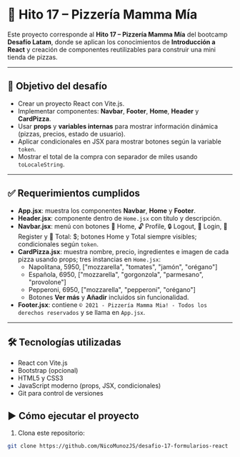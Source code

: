 # 📌 Hito 17 – Pizzería Mamma Mía

Este proyecto corresponde al **Hito 17 – Pizzería Mamma Mía** del bootcamp **Desafío Latam**, donde se aplican los conocimientos de **Introducción a React** y creación de componentes reutilizables para construir una mini tienda de pizzas.

---

## 🚀 Objetivo del desafío
- Crear un proyecto React con Vite.js.  
- Implementar componentes: **Navbar**, **Footer**, **Home**, **Header** y **CardPizza**.  
- Usar **props** y **variables internas** para mostrar información dinámica (pizzas, precios, estado de usuario).  
- Aplicar condicionales en JSX para mostrar botones según la variable `token`.  
- Mostrar el total de la compra con separador de miles usando `toLocaleString`.  

---

## ✅ Requerimientos cumplidos
- **App.jsx**: muestra los componentes **Navbar**, **Home** y **Footer**.  
- **Header.jsx**: componente dentro de `Home.jsx` con título y descripción.  
- **Navbar.jsx**: menú con botones 🍕 Home, 🔓 Profile, 🔒 Logout, 🔐 Login, 🔐 Register y 🛒 Total: $; botones Home y Total siempre visibles; condicionales según `token`.  
- **CardPizza.jsx**: muestra nombre, precio, ingredientes e imagen de cada pizza usando props; tres instancias en `Home.jsx`:
  - Napolitana, 5950, ["mozzarella", "tomates", "jamón", "orégano"]  
  - Española, 6950, ["mozzarella", "gorgonzola", "parmesano", "provolone"]  
  - Pepperoni, 6950, ["mozzarella", "pepperoni", "orégano"]  
  - Botones **Ver más** y **Añadir** incluidos sin funcionalidad.
- **Footer.jsx**: contiene `© 2021 - Pizzería Mamma Mia! - Todos los derechos reservados` y se llama en `App.jsx`.  

---

## 🛠️ Tecnologías utilizadas
- React con Vite.js  
- Bootstrap (opcional)  
- HTML5 y CSS3  
- JavaScript moderno (props, JSX, condicionales)  
- Git para control de versiones  

## ▶️ Cómo ejecutar el proyecto

1. Clona este repositorio:
```bash
git clone https://github.com/NicoMunozJS/desafio-17-formularios-react
